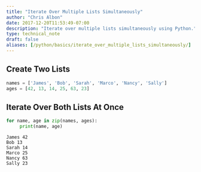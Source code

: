 ```yaml
---
title: "Iterate Over Multiple Lists Simultaneously"
author: "Chris Albon"
date: 2017-12-20T11:53:49-07:00
description: "Iterate over multiple lists simultaneously using Python."
type: technical_note
draft: false
aliases: [/python/basics/iterate_over_multiple_lists_simultaneously/]
---
```

## Create Two Lists


```python
names = ['James', 'Bob', 'Sarah', 'Marco', 'Nancy', 'Sally']
ages = [42, 13, 14, 25, 63, 23]
```

## Iterate Over Both Lists At Once


```python
for name, age in zip(names, ages):
     print(name, age)
```

    James 42
    Bob 13
    Sarah 14
    Marco 25
    Nancy 63
    Sally 23

